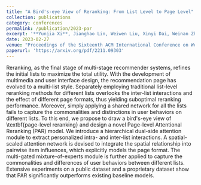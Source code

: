 ```yaml
---
title: "A Bird's-eye View of Reranking: From List Level to Page Level"
collection: publications
category: conferences
permalink: /publication/2023-par
excerpt: '**Yunjia Xi**, Jianghao Lin, Weiwen Liu, Xinyi Dai, Weinan Zhang, Rui Zhang, Ruiming Tang, Yong Yu'
date: 2023-02-27
venue: "Proceedings of the Sixteenth ACM International Conference on Web Search and Data Mining (WSDM '23)"
paperurl: 'https://arxiv.org/pdf/2211.09303'
---
```


Reranking, as the final stage of multi-stage recommender systems, refines the initial lists to maximize the total utility. With the development of multimedia and user interface design, the recommendation page has evolved to a multi-list style. Separately employing traditional list-level reranking methods for different lists overlooks the inter-list interactions and the effect of different page formats, thus yielding suboptimal reranking performance. Moreover, simply applying a shared network for all the lists fails to capture the commonalities and distinctions in user behaviors on different lists. To this end, we propose to draw a bird's-eye view of \textbf{page-level reranking} and design a novel Page-level Attentional Reranking (PAR) model. We introduce a hierarchical dual-side attention module to extract personalized intra- and inter-list interactions. A spatial-scaled attention network is devised to integrate the spatial relationship into pairwise item influences, which explicitly models the page format. The multi-gated mixture-of-experts module is further applied to capture the commonalities and differences of user behaviors between different lists. Extensive experiments on a public dataset and a proprietary dataset show that PAR significantly outperforms existing baseline models.